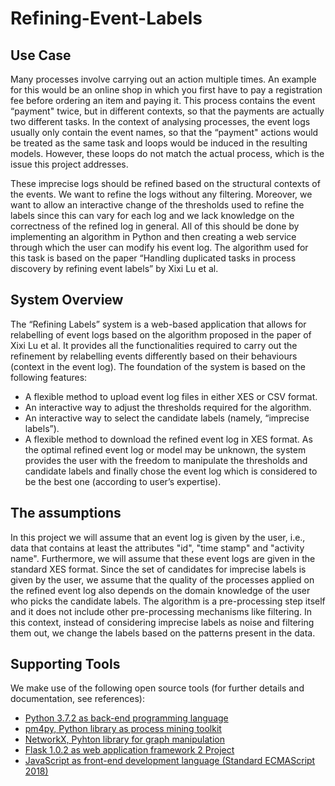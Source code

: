 # Refining-Event-Labels

## Use Case

Many processes involve carrying out an action multiple times. An example for this would be an online shop in which you first have to pay a registration fee before ordering an item and paying it. This process contains the event “payment" twice, but in different contexts, so that the payments are actually two different tasks. In the context of analysing processes, the event logs usually only contain the event names, so that the “payment" actions would be treated as the same task and loops would be induced in the resulting models. However, these loops do not match the actual process, which is the issue this project addresses. 

These imprecise logs should be refined based on the structural contexts of the events. We want to refine the logs without any filtering. Moreover, we want to allow an interactive change of the thresholds used to refine the labels since this can vary for each log and we lack knowledge on the correctness of the refined log in general. All of this should be done by implementing an algorithm in Python and then creating a web service through which the user can modify his event log. The algorithm used for this task is based on the paper “Handling duplicated tasks in process discovery by refining event labels” by Xixi Lu et al. 


## System Overview

The “Refining Labels” system is a web-based application that allows for relabelling of event logs based on the algorithm proposed in the paper of Xixi Lu et al. It provides all the functionalities required to carry out the refinement by relabelling events differently based on their behaviours (context in the event log). 
The foundation of the system is based on the following features:
- A flexible method to upload event log files in either XES or CSV format.
- An interactive way to adjust the thresholds required for the algorithm.
- An interactive way to select the candidate labels (namely, “imprecise labels”).
-  A flexible method to download the refined event log in XES format.
As the optimal refined event log or model may be unknown, the system provides the user with the freedom to manipulate the thresholds and candidate labels and finally chose the event log which is considered to be the best one (according to user’s expertise).


## The assumptions

In this project we will assume that an event log is given by the user, i.e., data that contains at least the attributes "id", "time stamp" and "activity name". Furthermore, we will assume that these event logs are given in the standard XES format. Since the set of candidates for imprecise labels is given by the user, we assume that the quality of the processes applied on the refined event log also depends on the domain knowledge of the user who picks the candidate labels.
The algorithm is a pre-processing step itself and it does not include other pre-processing mechanisms like filtering.
In this context, instead of considering imprecise labels as noise and filtering them out, we change the labels based on the patterns present in the data.


## Supporting Tools

We make use of the following open source tools (for further details and documentation, see references): 
- [Python 3.7.2 as back-end programming language](https://docs.python.org/3/)
- [pm4py, Python library as process mining toolkit](http://pm4py.org/)
- [NetworkX, Pyhton library for graph manipulation](https://networkx.github.io/documentation/networkx-2.2/)
- [Flask 1.0.2 as web application framework 2 Project](http://flask.pocoo.org/docs/1.0/)
- [JavaScript as front-end development language (Standard ECMAScript 2018)](https://www.ecma-international.org/ecma-262/9.0/index.html)


